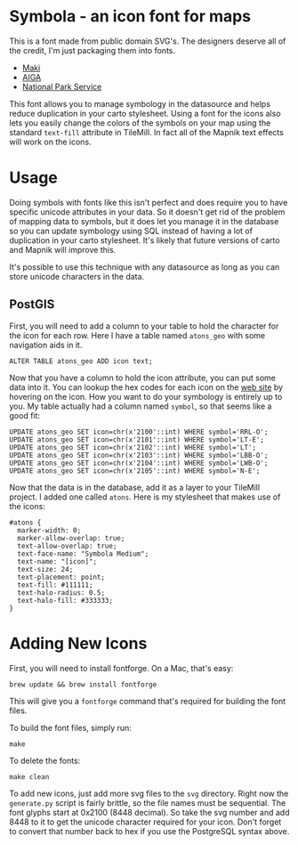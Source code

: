 # Symbola - an icon font for maps

This is a font made from public domain SVG's. The designers deserve all of the credit,
I'm just packaging them into fonts.

- [Maki](https://github.com/mapbox/maki/)
- [AIGA](http://thenounproject.com/collections/aiga/)
- [National Park Service](http://thenounproject.com/collections/national-park-service/)

This font allows you to manage symbology in the datasource and helps reduce duplication
in your carto stylesheet. Using a font for the icons also lets you easily change the colors
of the symbols on your map using the standard `text-fill` attribute in TileMill. In fact
all of the Mapnik text effects will work on the icons.

# Usage
Doing symbols with fonts like this isn't perfect and does require you to have specific unicode
attributes in your data. So it doesn't get rid of the problem of mapping data to symbols,
but it does let you manage it in the database so you can update symbology using SQL instead of
having a lot of duplication in your carto stylesheet. It's likely that future versions of carto and
Mapnik will improve this.

It's possible to use this technique with any datasource as long as you can store unicode characters
in the data.

## PostGIS
First, you will need to add a column to your table to hold the character for the icon for
each row. Here I have a table named `atons_geo` with some navigation aids in it.

    ALTER TABLE atons_geo ADD icon text;

Now that you have a column to hold the icon attribute, you can put some data into it. You can lookup
the hex codes for each icon on the [web site](http://zhm.github.com/symbola/) by hovering on the icon.
How you want to do your symbology is entirely up to you. My table actually had a column named `symbol`, so
that seems like a good fit:

    UPDATE atons_geo SET icon=chr(x'2100'::int) WHERE symbol='RRL-O';
    UPDATE atons_geo SET icon=chr(x'2101'::int) WHERE symbol='LT-E';
    UPDATE atons_geo SET icon=chr(x'2102'::int) WHERE symbol='LT';
    UPDATE atons_geo SET icon=chr(x'2103'::int) WHERE symbol='LBB-O';
    UPDATE atons_geo SET icon=chr(x'2104'::int) WHERE symbol='LWB-O';
    UPDATE atons_geo SET icon=chr(x'2105'::int) WHERE symbol='N-E';

Now that the data is in the database, add it as a layer to your TileMill project. I added one
called `atons`. Here is my stylesheet that makes use of the icons:

    #atons {
      marker-width: 0;
      marker-allow-overlap: true;
      text-allow-overlap: true;
      text-face-name: "Symbola Medium";
      text-name: "[icon]";
      text-size: 24;
      text-placement: point;
      text-fill: #111111;
      text-halo-radius: 0.5;
      text-halo-fill: #333333;
    }


# Adding New Icons
First, you will need to install fontforge. On a Mac, that's easy:

    brew update && brew install fontforge

This will give you a `fontforge` command that's required for building the font files.

To build the font files, simply run:

    make

To delete the fonts:

    make clean

To add new icons, just add more svg files to the `svg` directory. Right now the `generate.py` script is fairly
brittle, so the file names must be sequential. The font glyphs start at 0x2100 (8448 decimal). So take the svg
number and add 8448 to it to get the unicode character required for your icon. Don't forget to convert that number
back to hex if you use the PostgreSQL syntax above.
